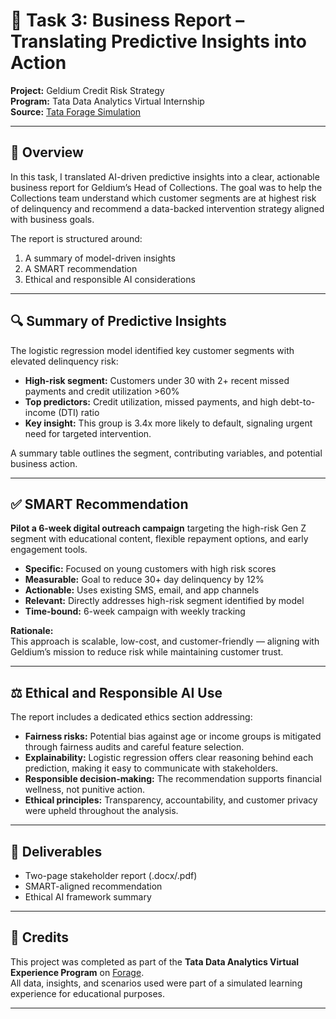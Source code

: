 # 📄 Task 3: Business Report – Translating Predictive Insights into Action  
**Project:** Geldium Credit Risk Strategy  
**Program:** Tata Data Analytics Virtual Internship  
**Source:** [Tata Forage Simulation](https://www.theforage.com/simulations/tata/data-analytics-t3zr?reloaded=true)

---

## 📌 Overview

In this task, I translated AI-driven predictive insights into a clear, actionable business report for Geldium’s Head of Collections. The goal was to help the Collections team understand which customer segments are at highest risk of delinquency and recommend a data-backed intervention strategy aligned with business goals.

The report is structured around:
1. A summary of model-driven insights
2. A SMART recommendation
3. Ethical and responsible AI considerations

---

## 🔍 Summary of Predictive Insights

The logistic regression model identified key customer segments with elevated delinquency risk:

- **High-risk segment:** Customers under 30 with 2+ recent missed payments and credit utilization >60%
- **Top predictors:** Credit utilization, missed payments, and high debt-to-income (DTI) ratio
- **Key insight:** This group is 3.4x more likely to default, signaling urgent need for targeted intervention.

A summary table outlines the segment, contributing variables, and potential business action.

---

## ✅ SMART Recommendation

**Pilot a 6-week digital outreach campaign** targeting the high-risk Gen Z segment with educational content, flexible repayment options, and early engagement tools.

- **Specific:** Focused on young customers with high risk scores
- **Measurable:** Goal to reduce 30+ day delinquency by 12%
- **Actionable:** Uses existing SMS, email, and app channels
- **Relevant:** Directly addresses high-risk segment identified by model
- **Time-bound:** 6-week campaign with weekly tracking

**Rationale:**  
This approach is scalable, low-cost, and customer-friendly — aligning with Geldium’s mission to reduce risk while maintaining customer trust.

---

## ⚖️ Ethical and Responsible AI Use

The report includes a dedicated ethics section addressing:

- **Fairness risks:** Potential bias against age or income groups is mitigated through fairness audits and careful feature selection.
- **Explainability:** Logistic regression offers clear reasoning behind each prediction, making it easy to communicate with stakeholders.
- **Responsible decision-making:** The recommendation supports financial wellness, not punitive action.
- **Ethical principles:** Transparency, accountability, and customer privacy were upheld throughout the analysis.

---

## 🧾 Deliverables

- Two-page stakeholder report (.docx/.pdf)
- SMART-aligned recommendation
- Ethical AI framework summary

---

## 🙏 Credits

This project was completed as part of the **Tata Data Analytics Virtual Experience Program** on [Forage](https://www.theforage.com/simulations/tata/data-analytics-t3zr?reloaded=true).  
All data, insights, and scenarios used were part of a simulated learning experience for educational purposes.

---
